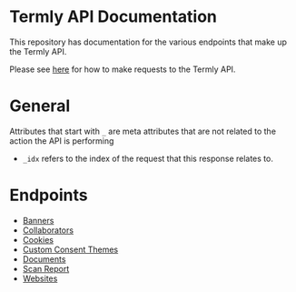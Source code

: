 # Termly API Documentation

This repository has documentation for the various endpoints that make up the Termly API. 

Please see [here](requests.md) for how to make requests to the Termly API.


# General

Attributes that start with `_` are meta attributes that are not related to the action the API is performing

* `_idx` refers to the index of the request that this response relates to.

# Endpoints

* [Banners](endpoints/banners.md)
* [Collaborators](endpoints/collaborators.md)
* [Cookies](endpoints/cookies.md)
* [Custom Consent Themes](endpoints/custom_consent_themes.md)
* [Documents](endpoints/documents.md)
* [Scan Report](endpoints/scan_report.md)
* [Websites](endpoints/websites.md)
